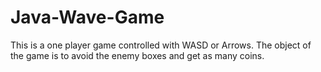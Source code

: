 # Java-Wave-Game

This is a one player game controlled with WASD or Arrows. The object of the game is to avoid the enemy boxes and get as many coins.
